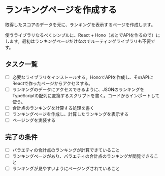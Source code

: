 # ランキングページを作成する

取得したスコアのデータを元に、ランキングを表示するページを作成します。

使うライブラリなるべくシンプルに、React + Hono（あとでAPIを作るので）にします。最初はランキングページだけなのでルーティングライブラリも不要です。

## タスク一覧

- [ ] 必要なライブラリをインストールする。HonoでAPIを作成し、そのAPIにReactで作ったページからアクセスする。
- [ ] ランキングのデータにアクセスできるように、JSONのランキングをTypeScriptの配列に変換するスクリプトを書く。コードからインポートして使う。
- [ ] 合計点のランキングを計算する処理を書く
- [ ] ランキングページを作成し、計算したランキングを表示する
- [ ] ページングを実装する

## 完了の条件

- [ ] バラエティの合計点のランキングが計算できていること
- [ ] ランキングページがあり、バラエティの合計点のランキングが閲覧できること
- [ ] ランキングが見やすいようにページングされていること
